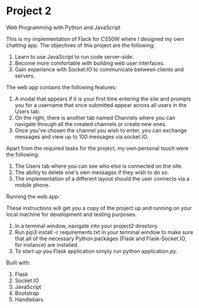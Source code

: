 # Project 2

Web Programming with Python and JavaScript

This is my implementation of Flack for CS50W where I designed my own chatting app. The objectives of this project are the following:
1. Learn to use JavaScript to run code server-side.
2. Become more comfortable with building web user interfaces.
3. Gain experience with Socket.IO to communicate between clients and servers.


The web app contains the following features:
1. A modal that appears if it is your first time entering the site and prompts you for a username that once submitted appear across all users in the Users tab.
2. On the right, there is another tab named Channels where you can navigate through all the created channels or create new ones.
3. Once you've chosen the channel you wish to enter, you can exchange messages and view up to 100 messages via socket.IO.

Apart from the required tasks for the project, my own personal touch were the following:
1. The Users tab where you can see who else is connected on the site.
2. The ability to delete one's own messages if they wish to do so.
3. The implementation of a different layout should the user connects via a mobile phone.

Running the web app:

These instructions will get you a copy of the project up and running on your local machine for development and testing purposes.

1. In a terminal window, navigate into your project2 directory.
2. Run pip3 install -r requirements.txt in your terminal window to make sure that all of the necessary Python packages (Flask and Flask-Socket.IO, for instance) are installed.
3. To start up you Flask application simply run python application.py.

Built with:
1. Flask
2. Socket.IO
3. JavaScript
4. Bootstrap
5. Handlebars
